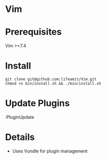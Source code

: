Vim
===

Prerequisites
===
Vim >=7.4

Install
===
```
git clone git@github.com:lifeamit/Vim.git
chmod +x bin/install.sh && ./bin/install.sh
```

Update Plugins
===
:PluginUpdate

Details
===
- Uses Vundle for plugin management
